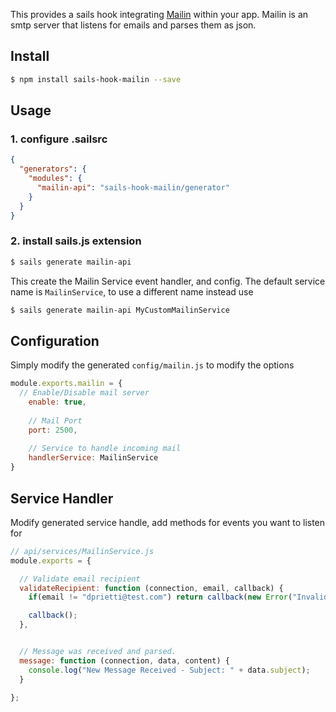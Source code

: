 This provides a sails hook integrating [Mailin](http://mailin.io/) within your app.  Mailin is an smtp server that listens for emails and parses them as json.

## Install
```sh
$ npm install sails-hook-mailin --save
```

## Usage

### 1. configure .sailsrc

```json
{
  "generators": {
    "modules": {
      "mailin-api": "sails-hook-mailin/generator"
    }
  }
}
```

### 2. install sails.js extension
```sh
$ sails generate mailin-api
```

This create the Mailin Service event handler, and config.  The default service name is `MailinService`, to use a different name instead use
```sh
$ sails generate mailin-api MyCustomMailinService
```

## Configuration
Simply modify the generated `config/mailin.js` to modify the options
```js
module.exports.mailin = {
  // Enable/Disable mail server
	enable: true,
	
	// Mail Port
	port: 2500,
	
	// Service to handle incoming mail 
	handlerService: MailinService
}
```

## Service Handler
Modify generated service handle, add methods for events you want to listen for

```js
// api/services/MailinService.js
module.exports = {

  // Validate email recipient
  validateRecipient: function (connection, email, callback) {
    if(email != "dprietti@test.com") return callback(new Error("Invalid Recipient"));

    callback();
  },


  // Message was received and parsed.
  message: function (connection, data, content) {
    console.log("New Message Received - Subject: " + data.subject);
  }

};
```